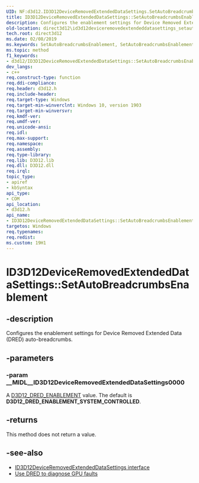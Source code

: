 ```yaml
---
UID: NF:d3d12.ID3D12DeviceRemovedExtendedDataSettings.SetAutoBreadcrumbsEnablement
title: ID3D12DeviceRemovedExtendedDataSettings::SetAutoBreadcrumbsEnablement
description: Configures the enablement settings for Device Removed Extended Data (DRED) auto-breadcrumbs.
old-location: direct3d12\id3d12deviceremovedextendeddatasettings_setautobreadcrumbsenablement.htm
tech.root: direct3d12
ms.date: 02/08/2019
ms.keywords: SetAutoBreadcrumbsEnablement, SetAutoBreadcrumbsEnablement method, ID3D12DeviceRemovedExtendedDataSettings, ID3D12DeviceRemovedExtendedDataSettings interface, ID3D12DeviceRemovedExtendedDataSettings.SetAutoBreadcrumbsEnablement, ID3D12DeviceRemovedExtendedDataSettings::SetAutoBreadcrumbsEnablement, d3d12/ID3D12DeviceRemovedExtendedDataSettings::SetAutoBreadcrumbsEnablement, direct3d12.id3d12deviceremovedextendeddatasettings_setautobreadcrumbsenablement
ms.topic: method
f1_keywords:
- d3d12/ID3D12DeviceRemovedExtendedDataSettings::SetAutoBreadcrumbsEnablement
dev_langs:
- c++
req.construct-type: function
req.ddi-compliance: 
req.header: d3d12.h
req.include-header: 
req.target-type: Windows
req.target-min-winverclnt: Windows 10, version 1903
req.target-min-winversvr: 
req.kmdf-ver: 
req.umdf-ver: 
req.unicode-ansi: 
req.idl: 
req.max-support: 
req.namespace: 
req.assembly: 
req.type-library: 
req.lib: D3D12.lib
req.dll: D3D12.dll
req.irql: 
topic_type:
- apiref
- kbSyntax
api_type:
- COM
api_location:
- d3d12.h
api_name:
- ID3D12DeviceRemovedExtendedDataSettings::SetAutoBreadcrumbsEnablement
targetos: Windows
req.typenames: 
req.redist: 
ms.custom: 19H1
---
```


# ID3D12DeviceRemovedExtendedDataSettings::SetAutoBreadcrumbsEnablement

## -description

Configures the enablement settings for Device Removed Extended Data (DRED) auto-breadcrumbs.

## -parameters

### -param __MIDL__ID3D12DeviceRemovedExtendedDataSettings0000

A [D3D12_DRED_ENABLEMENT](ne-d3d12-d3d12_dred_enablement.md) value. The default is **D3D12_DRED_ENABLEMENT_SYSTEM_CONTROLLED**.

## -returns

This method does not return a value.

## -see-also

* [ID3D12DeviceRemovedExtendedDataSettings interface](nn-d3d12-id3d12deviceremovedextendeddatasettings.md)
* [Use DRED to diagnose GPU faults](/windows/desktop/direct3d12/use-dred)
